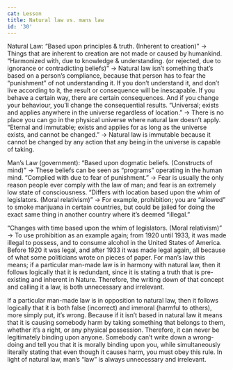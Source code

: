 ```yaml
---
cat: Lesson
title: Natural law vs. mans law
id: '30'
---
```


Natural Law:
“Based upon principles & truth. (Inherent to creation)” → Things that are inherent to
creation are not made or caused by humankind.
“Harmonized with, due to knowledge & understanding. (or rejected, due to ignorance or
contradicting beliefs)” → Natural law isn’t something that’s based on a person’s compliance,
because that person has to fear the “punishment” of not understanding it. If you don’t
understand it, and don’t live according to it, the result or consequence will be inescapable.
If you behave a certain way, there are certain consequences. And if you change your
behaviour, you’ll change the consequential results.
“Universal; exists and applies anywhere in the universe regardless of location.” → There is
no place you can go in the physical universe where natural law doesn’t apply.
“Eternal and immutable; exists and applies for as long as the universe exists, and cannot be
changed.” → Natural law is immutable because it cannot be changed by any action that any
being in the universe is capable of taking.

Man’s Law (government):
“Based upon dogmatic beliefs. (Constructs of mind)” → These beliefs can be seen as
“programs” operating in the human mind.
“Complied with due to fear of punishment.” → Fear is usually the only reason people ever
comply with the law of man; and fear is an extremely low state of consciousness.
“Differs with location based upon the whim of legislators. (Moral relativism)” → For
example, prohibition; you are “allowed” to smoke marijuana in certain countries, but could be
jailed for doing the exact same thing in another country where it’s deemed “illegal.”

“Changes with time based upon the whim of legislators. (Moral relativism)” → To use
prohibition as an example again; from 1920 until 1933, it was made illegal to possess, and to
consume alcohol in the United States of America. Before 1920 it was legal, and after 1933 it
was made legal again, all because of what some politicians wrote on pieces of paper.
For man’s law this means; if a particular man-made law is in harmony with natural law, then
it follows logically that it is redundant, since it is stating a truth that is pre-existing and
inherent in Nature. Therefore, the writing down of that concept and calling it a law, is both
unnecessary and irrelevant.

If a particular man-made law is in opposition to natural law, then it follows logically that it is
both false (incorrect) and immoral (harmful to others), more simply put, it’s wrong. Because
if it isn’t based in natural law it means that it is causing somebody harm by taking something
that belongs to them, whether it’s a right, or any physical possession. Therefore, it can never
be legitimately binding upon anyone. Somebody can’t write down a wrong-doing and tell you
that it is morally binding upon you, while simultaneously literally stating that even though it
causes harm, you must obey this rule.
In light of natural law, man’s “law” is always unnecessary and irrelevant.